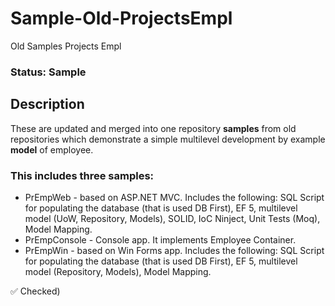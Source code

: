 # Sample-Old-ProjectsEmpl
Old Samples Projects Empl
### Status: Sample

## Description
These are updated and merged into one repository **samples** from old repositories which demonstrate a simple multilevel development by example **model** of employee.

###  This includes three samples:
* PrEmpWeb - based on ASP.NET MVC. Includes the following: SQL Script for populating the database (that is used DB First), EF 5, multilevel model (UoW, Repository, Models), SOLID, IoC Ninject, Unit Tests (Moq), Model Mapping.
* PrEmpConsole - Console app. It implements Employee Container.
* PrEmpWin - based on Win Forms app. Includes the following: SQL Script for populating the database (that is used DB First), EF 5, multilevel model (Repository, Models), Model Mapping.

:white_check_mark: Checked)
